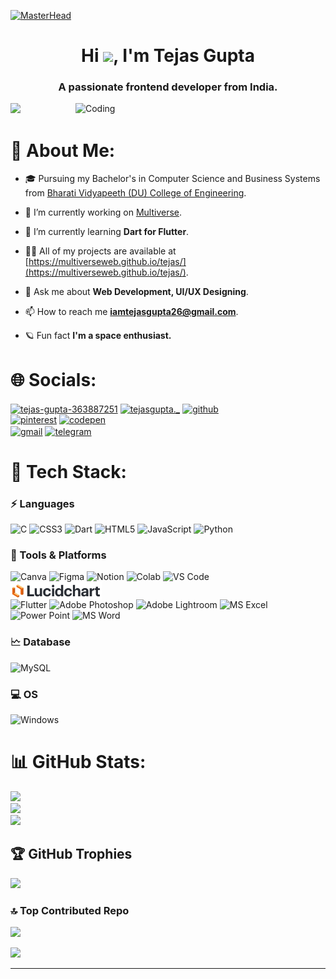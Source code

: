 [![MasterHead](https://64.media.tumblr.com/cca4f06484b447c0687f0325af5b38c9/428a8db1dc8ae92f-87/s1280x1920/7c751558b1d93e15c2d885cff2162ddb95059b8d.gif)](https://rishavchanda.io)
<h1 align="center">Hi <img src="https://gifdb.com/images/high/cute-wave-emoji-hand-59s88kk0zj3xho40.gif" style="height:30px;"/>, I'm Tejas Gupta</h1>
<h3 align="center">A passionate frontend developer from India.</h3>

<img align="right" alt="Coding" width="400" src="https://openseauserdata.com/files/8fc69ab9abf6f219d97d68e22ffb97d0.gif">

[![](https://visitcount.itsvg.in/api?id=multiverseweb&icon=2&color=0)](https://visitcount.itsvg.in)
<h1>💫 About Me:</h1>

- 🎓 Pursuing my Bachelor's in Computer Science and Business Systems from <a href="http://bvucoepune.edu.in/">Bharati Vidyapeeth (DU) College of Engineering</a>.

- 🔭 I’m currently working on <a href="https://multiverseweb.github.io/multiverse/">Multiverse</a>.

- 🌱 I’m currently learning **Dart for Flutter**.

- 👨‍💻 All of my projects are available at [https://multiverseweb.github.io/tejas/](https://multiverseweb.github.io/tejas/).

- 💬 Ask me about **Web Development, UI/UX Designing**.

- 📫 How to reach me **iamtejasgupta26@gmail.com**.

- 🪐 Fun fact **I'm a space enthusiast.**

<h1>🌐 Socials:</h1>
<p align="left">
<a href="https://linkedin.com/in/tejas-gupta-363887251" target="blank"><img align="center" src="https://img.shields.io/badge/LinkedIn-0077B5?style=for-the-badge&logo=linkedin&logoColor=white" alt="tejas-gupta-363887251"  /></a>
<a href="https://instagram.com/tejasgupta._" target="blank"><img align="center" src="https://img.shields.io/badge/Instagram-E4405F?style=for-the-badge&logo=instagram&logoColor=white" alt="tejasgupta._" /></a>
<a href="https://github.com/multiverseweb" target="blank"><img align="center" src="https://img.shields.io/badge/GitHub-100000?style=for-the-badge&logo=github&logoColor=white" alt="github" /></a>
  <br/>
<a href="https://pinterest.com/iamtejasgupta26" target="blank"><img src="https://img.shields.io/badge/Pinterest-%23E60023.svg?&style=for-the-badge&logo=Pinterest&logoColor=white" alt="pinterest"/></a> 
<a href="https://codepen.io/Tejas-Gupta-7" target="blank"><img src="https://img.shields.io/badge/Codepen-000000?style=for-the-badge&logo=codepen&logoColor=white" alt="codepen"/></a>
  <br/>
<a href="mailto:iamtejasgupta26@gmail.com" target="blank"><img align="center" src="https://img.shields.io/badge/Gmail-D14836?style=for-the-badge&logo=gmail&logoColor=white" alt="gmail" /></a>
<a href="https://t.me/tejasgupta26" target="blank"><img align="center" src="https://img.shields.io/badge/Telegram-2CA5E0?style=for-the-badge&logo=telegram&logoColor=white" alt="telegram" /></a>
</p>

# 🚀 Tech Stack:
<h3 align="left">⚡ Languages</h3>


![C](	https://img.shields.io/badge/C-00599C?style=for-the-badge&logo=c&logoColor=white) ![CSS3](https://img.shields.io/badge/CSS3-1572B6?style=for-the-badge&logo=css3&logoColor=white) ![Dart](	https://img.shields.io/badge/Dart-0175C2?style=for-the-badge&logo=dart&logoColor=white) ![HTML5](https://img.shields.io/badge/HTML5-E34F26?style=for-the-badge&logo=html5&logoColor=white) ![JavaScript](https://img.shields.io/badge/JavaScript-323330?style=for-the-badge&logo=javascript&logoColor=F7DF1E) ![Python](https://img.shields.io/badge/Python-FFD43B?style=for-the-badge&logo=python&logoColor=blue) 

<h3 align="left">🧩 Tools & Platforms</h3>

![Canva](https://img.shields.io/badge/Canva-%2300C4CC.svg?&style=for-the-badge&logo=Canva&logoColor=white) 
![Figma](https://img.shields.io/badge/Figma-F24E1E?style=for-the-badge&logo=figma&logoColor=white) 
![Notion](https://img.shields.io/badge/Notion-%23000000.svg?style=for-the-badge&logo=notion&logoColor=white) 
![Colab](https://img.shields.io/badge/Colab-F9AB00?style=for-the-badge&logo=googlecolab&color=525252) 
![VS Code](https://img.shields.io/badge/Visual_Studio_Code-0078D4?style=for-the-badge&logo=visual%20studio%20code&logoColor=white) 
<img src="lucidchart.png" height="28px" style="display:block;"/>
![Flutter](https://img.shields.io/badge/Flutter-02569B?style=for-the-badge&logo=flutter&logoColor=white)
![Adobe Photoshop](https://img.shields.io/badge/Adobe%20Photoshop-31A8FF?style=for-the-badge&logo=Adobe%20Photoshop&logoColor=black) 
![Adobe Lightroom](https://img.shields.io/badge/Adobe%20Lightroom-31A8FF?style=for-the-badge&logo=Adobe%20Lightroom&logoColor=white) 
![MS Excel](https://img.shields.io/badge/Microsoft_Excel-217346?style=for-the-badge&logo=microsoft-excel&logoColor=white) 
![Power Point](https://img.shields.io/badge/Microsoft_PowerPoint-B7472A?style=for-the-badge&logo=microsoft-powerpoint&logoColor=white)
![MS Word](https://img.shields.io/badge/Microsoft_Word-2B579A?style=for-the-badge&logo=microsoft-word&logoColor=white) 

<h3 align="left">🗠 Database</h3>

![MySQL](https://img.shields.io/badge/MySQL-005C84?style=for-the-badge&logo=mysql&logoColor=white) 

<h3 align="left">💻 OS</h3>

![Windows](https://img.shields.io/badge/Windows-0078D6?style=for-the-badge&logo=windows&logoColor=white) 
# 📊 GitHub Stats:
![](https://github-readme-stats.vercel.app/api?username=multiverseweb&theme=tokyonight&hide_border=false&include_all_commits=true&count_private=true)<br/>
![](https://github-readme-streak-stats.herokuapp.com/?user=multiverseweb&theme=tokyonight&hide_border=false)<br/>
![](https://github-readme-stats.vercel.app/api/top-langs/?username=multiverseweb&theme=tokyonight&hide_border=false&include_all_commits=true&count_private=true&layout=compact)

## 🏆 GitHub Trophies
![](https://github-profile-trophy.vercel.app/?username=multiverseweb&theme=tokyonight&no-frame=false&no-bg=true&margin-w=4)

### 🔝 Top Contributed Repo
![](https://github-contributor-stats.vercel.app/api?username=multiverseweb&limit=5&theme=tokyonight&combine_all_yearly_contributions=true)

<img src="https://www.ebc.com/ebc-static/picture/gifSpeedDetector.25ef764.gif"/>
<hr/>


